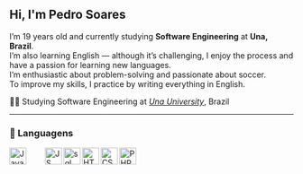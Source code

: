 ## Hi, I'm Pedro Soares

I’m 19 years old and currently studying **Software Engineering** at **Una, Brazil**.  
I’m also learning English — although it’s challenging, I enjoy the process and have a passion for learning new languages.  
I’m enthusiastic about problem-solving and passionate about soccer.  
To improve my skills, I practice by writing everything in English.  

👨‍🎓 Studying Software Engineering at [*Una University*](https://www.una.br), Brazil


---
### 🤖 Languagens 
<img
  align="left"
  alt="Java"
  title="Java"
  width="30px"
  style="padding-right:30px"
  src="https://cdn.jsdelivr.net/gh/devicons/devicon@latest/icons/java/java-original.svg"
  />
 <img 
  align="left"
  alt="JS"
  title="JavaS"
  width="30px"
   src="https://cdn.jsdelivr.net/gh/devicons/devicon@latest/icons/javascript/javascript-original.svg"
  />
 <img 
  align="left"
  alt="sql"
  title="Sql"
  width="30px"
   src="https://cdn.jsdelivr.net/gh/devicons/devicon@latest/icons/mysql/mysql-original.svg"
   />
  <img
  align="left"
  alt="HTML"
  title="HTML"
  width="30px"
    src="https://cdn.jsdelivr.net/gh/devicons/devicon@latest/icons/html5/html5-original.svg"
    />
  <img
  align="left"
  alt="CSS"
  title="CSS"
  width="30px"
  src="https://cdn.jsdelivr.net/gh/devicons/devicon@latest/icons/css3/css3-original.svg"
    />
    <img
      align="left"
      alt="PHP"
      title="PHP"
      width="30px"
      src="https://cdn.jsdelivr.net/gh/devicons/devicon@latest/icons/php/php-original.svg"
      />

          
          





